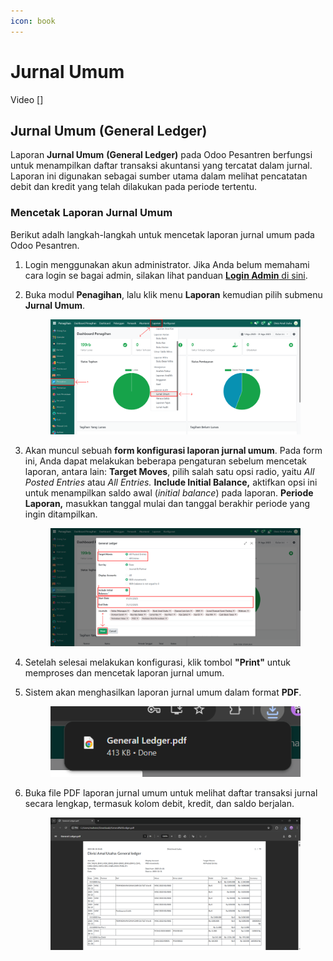 ```yaml
---
icon: book
---
```


# Jurnal Umum

Video \[]

## Jurnal Umum (General Ledger)

Laporan **Jurnal Umum** **(General Ledger)** pada Odoo Pesantren berfungsi untuk menampilkan daftar transaksi akuntansi yang tercatat dalam jurnal. Laporan ini digunakan sebagai sumber utama dalam melihat pencatatan debit dan kredit yang telah dilakukan pada periode tertentu.

### Mencetak Laporan Jurnal Umum

Berikut adalh langkah-langkah untuk mencetak laporan jurnal umum pada Odoo Pesantren.

1. Login menggunakan akun administrator. Jika Anda belum memahami cara login se bagai admin, silakan lihat panduan [**Login Admin** di sini](../../../panduan-login/login-admin.md).
2.  Buka modul **Penagihan**, lalu klik menu **Laporan** kemudian pilih submenu **Jurnal Umum**.

    <figure><img src="../../../.gitbook/assets/images-805 (1).png" alt=""><figcaption></figcaption></figure>


3.  Akan muncul sebuah **form konfigurasi laporan jurnal umum**. Pada form ini, Anda dapat melakukan beberapa pengaturan sebelum mencetak laporan, antara lain: **Target Moves**, pilih salah satu opsi radio, yaitu _All Posted Entries_ atau _All Entries._ **Include Initial Balance,** aktifkan opsi ini untuk menampilkan saldo awal (_initial balance_) pada laporan. **Periode Laporan,** masukkan tanggal mulai dan tanggal berakhir periode yang ingin ditampilkan.&#x20;

    <figure><img src="../../../.gitbook/assets/images-806.png" alt=""><figcaption></figcaption></figure>


4. Setelah selesai melakukan konfigurasi, klik tombol **"Print"** untuk memproses dan mencetak laporan jurnal umum.
5.  Sistem akan menghasilkan laporan jurnal umum dalam format **PDF**.

    <figure><img src="../../../.gitbook/assets/images-807.png" alt=""><figcaption></figcaption></figure>


6.  Buka file PDF laporan jurnal umum untuk melihat daftar transaksi jurnal secara lengkap, termasuk kolom debit, kredit, dan saldo berjalan.

    <figure><img src="../../../.gitbook/assets/images-808.png" alt=""><figcaption></figcaption></figure>
